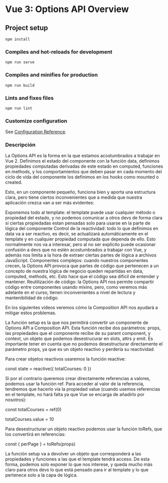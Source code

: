 # Vue 3: Options API Overview

## Project setup
```
npm install
```

### Compiles and hot-reloads for development
```
npm run serve
```

### Compiles and minifies for production
```
npm run build
```

### Lints and fixes files
```
npm run lint
```

### Customize configuration
See [Configuration Reference](https://cli.vuejs.org/config/).

### Descripción

La Options API es la forma en la que estamos acostumbrados a trabajar en Vue 2. Definimos el estado del componente con la función data, definimos propiedades computadas derivadas de este estado en computed, funciones en methods, y los comportamientos que deben pasar en cada momento del ciclo de vida del componente los definimos en los hooks como mounted o created.


Esto, en un componente pequeño, funciona bien y aporta una estructura clara, pero tiene ciertos inconvenientes que a medida que nuestra aplicación crezca van a ser más evidentes:


Exponemos todo al template: el template puede usar cualquier método o propiedad del estado, y no podemos comunicar a otros devs de forma clara si ciertas propiedadas estan pensadas solo para usarse en la parte de lógica del componente
Control de la reactividad: todo lo que definimos en data va a ser reactivo, es decir, se actualizará automáticamente en el template y en cualquier propiedad computada que dependa de ello. Esto normalmente nos va a interesar, pero al no ser explícito puede ocasionar confusión a devs que no estén acostumbrados a trabajar con Vue, y además nos limita a la hora de extraer ciertas partes de lógica a archivos JavaScript.
Componentes complejos: cuando nuestros componentes crecen, la Options API provoca que partes de código que pertenecen a un concepto de nuestra lógica de negocio queden repartidas en data, computed, methods, etc. Esto hace que el código sea difícil de entender y mantener.
Reutilización de código: la Options API nos permite compartir código entre componentes usando mixins, pero, como veremos más adelante en el curso, tienen inconvenientes a nivel de lectura y mantenibilidad de código.

En los siguientes vídeos veremos cómo la Composition API nos ayudará a mitigar estos problemas.

La función setup es la que nos permitirá convertir un componente de Options API a Composition API. Esta función recibe dos parámetros: props, las propiedades que el componente recibe de su parent component, y context, un objeto que podemos desestrucurar en slots, attrs y emit. Es importante tener en cuenta que no podemos desestructurar directamente el parámetro props, ya que es un objeto reactivo y perdería su reactividad.


Para crear objetos reactivos usaremos la función reactive:


const state = reactive({
	totalCourses: 0
})

Si por el contrario queremos crear directamente referencias a valores, podemos usar la función ref. Para acceder al valor de la referencia, tendremos que hacerlo via la propiedad value (cuando usemos referencias en el template, no hará falta ya que Vue se encarga de añadirlo por nosotros):


const totalCourses = ref(0)

totalCourses.value = 10

Para desestructurar un objeto reactivo podemos usar la función toRefs, que los convertirá en referencias:


const { perPage } = toRefs(props)

La función setup va a devolver un objeto que corresponderá a las propiedades y funciones a las que el template tendrá acceso. De esta forma, podemos solo exponer lo que nos interese, y queda mucho más claro para otros devs lo que está pensado para ir al template y lo que pertenece solo a la capa de lógica.

